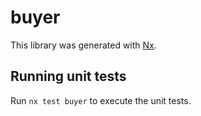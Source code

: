 # buyer

This library was generated with [Nx](https://nx.dev).

## Running unit tests

Run `nx test buyer` to execute the unit tests.
